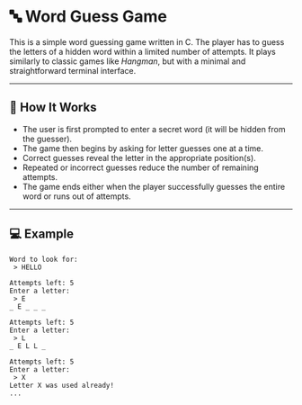 # 🔤 Word Guess Game

This is a simple word guessing game written in C. The player has to guess the letters of a hidden word within a limited number of attempts. It plays similarly to classic games like *Hangman*, but with a minimal and straightforward terminal interface.

---

## 🧠 How It Works

- The user is first prompted to enter a secret word (it will be hidden from the guesser).
- The game then begins by asking for letter guesses one at a time.
- Correct guesses reveal the letter in the appropriate position(s).
- Repeated or incorrect guesses reduce the number of remaining attempts.
- The game ends either when the player successfully guesses the entire word or runs out of attempts.

---

## 💻 Example

```text
Word to look for:
 > HELLO

Attempts left: 5
Enter a letter:
 > E
_ E _ _ _

Attempts left: 5
Enter a letter:
 > L
_ E L L _

Attempts left: 5
Enter a letter:
 > X
Letter X was used already!
...
